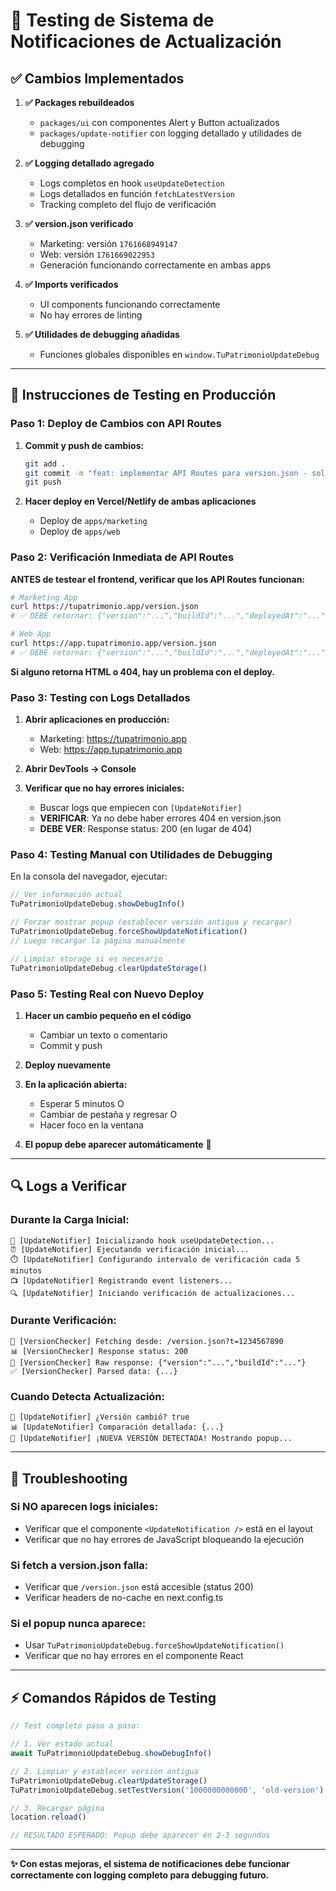 # 🧪 Testing de Sistema de Notificaciones de Actualización

## ✅ Cambios Implementados

1. **✅ Packages rebuildeados**
   - `packages/ui` con componentes Alert y Button actualizados
   - `packages/update-notifier` con logging detallado y utilidades de debugging

2. **✅ Logging detallado agregado**
   - Logs completos en hook `useUpdateDetection`
   - Logs detallados en función `fetchLatestVersion`
   - Tracking completo del flujo de verificación

3. **✅ version.json verificado**
   - Marketing: versión `1761668949147`
   - Web: versión `1761669022953`
   - Generación funcionando correctamente en ambas apps

4. **✅ Imports verificados**
   - UI components funcionando correctamente
   - No hay errores de linting

5. **✅ Utilidades de debugging añadidas**
   - Funciones globales disponibles en `window.TuPatrimonioUpdateDebug`

---

## 🚀 Instrucciones de Testing en Producción

### Paso 1: Deploy de Cambios con API Routes

1. **Commit y push de cambios:**
   ```bash
   git add .
   git commit -m "feat: implementar API Routes para version.json - solución definitiva notificaciones"
   git push
   ```

2. **Hacer deploy en Vercel/Netlify de ambas aplicaciones**
   - Deploy de `apps/marketing`
   - Deploy de `apps/web`

### Paso 2: Verificación Inmediata de API Routes

**ANTES de testear el frontend, verificar que los API Routes funcionan:**

```bash
# Marketing App
curl https://tupatrimonio.app/version.json
# ✅ DEBE retornar: {"version":"...","buildId":"...","deployedAt":"...","app":"marketing"}

# Web App  
curl https://app.tupatrimonio.app/version.json
# ✅ DEBE retornar: {"version":"...","buildId":"...","deployedAt":"...","app":"web"}
```

**Si alguno retorna HTML o 404, hay un problema con el deploy.**

### Paso 3: Testing con Logs Detallados

1. **Abrir aplicaciones en producción:**
   - Marketing: https://tupatrimonio.app
   - Web: https://app.tupatrimonio.app

2. **Abrir DevTools → Console**

3. **Verificar que no hay errores iniciales:**
   - Buscar logs que empiecen con `[UpdateNotifier]`
   - **VERIFICAR**: Ya no debe haber errores 404 en version.json
   - **DEBE VER**: Response status: 200 (en lugar de 404)

### Paso 4: Testing Manual con Utilidades de Debugging

En la consola del navegador, ejecutar:

```javascript
// Ver información actual
TuPatrimonioUpdateDebug.showDebugInfo()

// Forzar mostrar popup (establecer versión antigua y recargar)
TuPatrimonioUpdateDebug.forceShowUpdateNotification()
// Luego recargar la página manualmente

// Limpiar storage si es necesario
TuPatrimonioUpdateDebug.clearUpdateStorage()
```

### Paso 5: Testing Real con Nuevo Deploy

1. **Hacer un cambio pequeño en el código**
   - Cambiar un texto o comentario
   - Commit y push

2. **Deploy nuevamente**

3. **En la aplicación abierta:**
   - Esperar 5 minutos O
   - Cambiar de pestaña y regresar O
   - Hacer foco en la ventana

4. **El popup debe aparecer automáticamente** 🎉

---

## 🔍 Logs a Verificar

### Durante la Carga Inicial:
```
🎯 [UpdateNotifier] Inicializando hook useUpdateDetection...
⏰ [UpdateNotifier] Ejecutando verificación inicial...
⏱️ [UpdateNotifier] Configurando intervalo de verificación cada 5 minutos
📺 [UpdateNotifier] Registrando event listeners...
🔍 [UpdateNotifier] Iniciando verificación de actualizaciones...
```

### Durante Verificación:
```
📡 [VersionChecker] Fetching desde: /version.json?t=1234567890
📊 [VersionChecker] Response status: 200
📄 [VersionChecker] Raw response: {"version":"...","buildId":"..."}
✅ [VersionChecker] Parsed data: {...}
```

### Cuando Detecta Actualización:
```
🔄 [UpdateNotifier] ¿Versión cambió? true
📊 [UpdateNotifier] Comparación detallada: {...}
🎉 [UpdateNotifier] ¡NUEVA VERSIÓN DETECTADA! Mostrando popup...
```

---

## 🚨 Troubleshooting

### Si NO aparecen logs iniciales:
- Verificar que el componente `<UpdateNotification />` está en el layout
- Verificar que no hay errores de JavaScript bloqueando la ejecución

### Si fetch a version.json falla:
- Verificar que `/version.json` está accesible (status 200)
- Verificar headers de no-cache en next.config.ts

### Si el popup nunca aparece:
- Usar `TuPatrimonioUpdateDebug.forceShowUpdateNotification()`
- Verificar que no hay errores en el componente React

---

## ⚡ Comandos Rápidos de Testing

```javascript
// Test completo paso a paso:

// 1. Ver estado actual
await TuPatrimonioUpdateDebug.showDebugInfo()

// 2. Limpiar y establecer versión antigua
TuPatrimonioUpdateDebug.clearUpdateStorage()
TuPatrimonioUpdateDebug.setTestVersion('1000000000000', 'old-version')

// 3. Recargar página
location.reload()

// RESULTADO ESPERADO: Popup debe aparecer en 2-3 segundos
```

---

**✨ Con estas mejoras, el sistema de notificaciones debe funcionar correctamente con logging completo para debugging futuro.**
